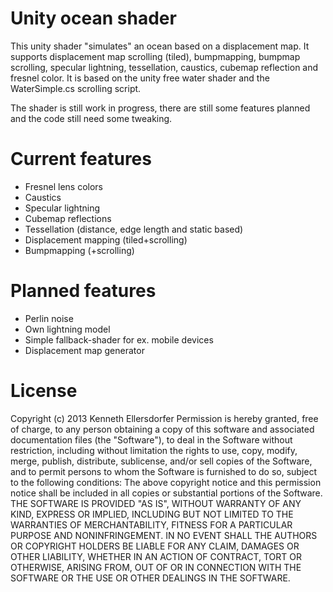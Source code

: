 Unity ocean shader
=========

This unity shader "simulates" an ocean based on a displacement map.
It supports displacement map scrolling (tiled), bumpmapping, bumpmap scrolling, specular lightning, tessellation, caustics, cubemap reflection and fresnel color.
It is based on the unity free water shader and the WaterSimple.cs scrolling script.

The shader is still work in progress, there are still some features planned and the code still need some tweaking.

Current features
=========

- Fresnel lens colors
- Caustics
- Specular lightning
- Cubemap reflections
- Tessellation (distance, edge length and static based)
- Displacement mapping (tiled+scrolling)
- Bumpmapping (+scrolling)

Planned features
=========

- Perlin noise
- Own lightning model
- Simple fallback-shader for ex. mobile devices
- Displacement map generator

License
=========
Copyright (c) 2013 Kenneth Ellersdorfer
Permission is hereby granted, free of charge, to any person obtaining a copy of this software and associated documentation files (the "Software"), to deal in the Software without restriction, including without limitation the rights to use, copy, modify, merge, publish, distribute, sublicense, and/or sell copies of the Software, and to permit persons to whom the Software is furnished to do so, subject to the following conditions:
The above copyright notice and this permission notice shall be included in all copies or substantial portions of the Software.
THE SOFTWARE IS PROVIDED "AS IS", WITHOUT WARRANTY OF ANY KIND, EXPRESS OR IMPLIED, INCLUDING BUT NOT LIMITED TO THE WARRANTIES OF MERCHANTABILITY, FITNESS FOR A PARTICULAR PURPOSE AND NONINFRINGEMENT. IN NO EVENT SHALL THE AUTHORS OR COPYRIGHT HOLDERS BE LIABLE FOR ANY CLAIM, DAMAGES OR OTHER LIABILITY, WHETHER IN AN ACTION OF CONTRACT, TORT OR OTHERWISE, ARISING FROM, OUT OF OR IN CONNECTION WITH THE SOFTWARE OR THE USE OR OTHER DEALINGS IN THE SOFTWARE.